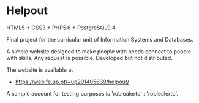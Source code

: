 # Helpout
HTML5 + CSS3 + PHP5.6 + PostgreSQL9.4

Final project for the curricular unit of Information Systems and Databases.

A simple website designed to make people with needs connect to people with skills. Any request is possible. Developed but not distributed.

The website is available at
- https://web.fe.up.pt/~up201405639/helpout/

A sample account for testing purposes is 'roblealerto' : 'roblealerto'.
